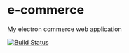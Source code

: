 # e-commerce
My electron commerce web application

[![Build Status](https://travis-ci.org/dizzarg/e-commerce.svg?branch=master)](https://travis-ci.org/dizzarg/e-commerce)
